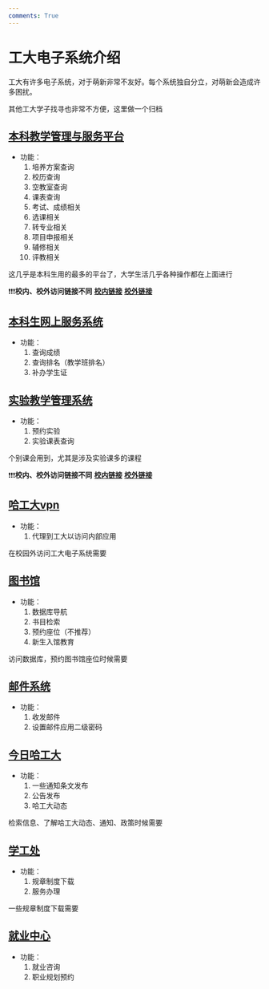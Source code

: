```yaml
---
comments: True
---
```


# **工大电子系统介绍**

工大有许多电子系统，对于萌新非常不友好。每个系统独自分立，对萌新会造成许多困扰。

其他工大学子找寻也非常不方便，这里做一个归档

## [**本科教学管理与服务平台**](http://jwts.hit.edu.cn/)
- 功能：
    1.  培养方案查询
    2.  校历查询
    3.  空教室查询
    4.  课表查询
    5.  考试、成绩相关
    6.  选课相关
    7.  转专业相关
    8.  项目申报相关
    9.  辅修相关
    10. 评教相关

这几乎是本科生用的最多的平台了，大学生活几乎各种操作都在上面进行

❗❗❗**校内、校外访问链接不同** [**校内链接**](http://jwts.hit.edu.cn/)       [**校外链接**](http://jwts-hit-edu-cn.ivpn.hit.edu.cn:1080/)

## [**本科生网上服务系统**](http://jwes.hit.edu.cn/)
- 功能：
    1.  查询成绩
    2.  查询排名（教学班排名）
    3.  补办学生证


## [**实验教学管理系统**](http://sjjx.hit.edu.cn/)
- 功能：
    1.  预约实验
    2.  实验课表查询

个别课会用到，尤其是涉及实验课多的课程

❗❗❗**校内、校外访问链接不同** [**校内链接**](http://sjjx.hit.edu.cn/)       [**校外链接**](http://sjjx-hit-edu-cn.ivpn.hit.edu.cn:1080/)

## [**哈工大vpn**](http://ivpn.hit.edu.cn/)
- 功能：
    1.  代理到工大以访问内部应用

在校园外访问工大电子系统需要

## [**图书馆**](https://lib.hit.edu.cn/)
- 功能：
    1.  数据库导航
    2.  书目检索
    3.  预约座位（不推荐）
    4.  新生入馆教育

访问数据库，预约图书馆座位时候需要

## [**邮件系统**](https://mail.hit.edu.cn/)
- 功能：
    1.  收发邮件
    2.  设置邮件应用二级密码

## [**今日哈工大**](https://today.hit.edu.cn/)
- 功能：
    1.  一些通知条文发布
    2.  公告发布
    3.  哈工大动态

检索信息、了解哈工大动态、通知、政策时候需要

## [**学工处**](https://xgb.hit.edu.cn/)
- 功能：
    1.  规章制度下载
    2.  服务办理

一些规章制度下载需要

## [**就业中心**](http://career.hit.edu.cn/)
- 功能：
    1.  就业咨询
    2.  职业规划预约

